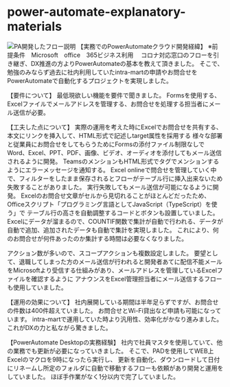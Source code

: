 # power-automate-explanatory-materials
![PA開発したフロー説明](https://github.com/user-attachments/assets/3196a2c1-b942-46ff-98af-a28e443d3adb)
【実務でのPowerAutomateクラウド開発経緯】
※前提条件　Microsoft　office　365ビジネス利用　
コロナ対応窓口のフローを引き継ぎ、DX推進の方よりPowerAutomateの基本を教えて頂きました。
そこで、勉強のみならず過去に社内利用していたintra-martの申請やお問合せをPowerAutomateで自動化するプロジェクトを実現しました。

【要件について】
最低現欲しい機能を要件で聞きました。
Formsを使用する、Excelファイルでメールアドレスを管理する、お問合せを処理する担当者にメール送信が必要。

【工夫した点について】
実際の運用を考えた時にExcelでお問合せを共有する、本文にリンクを挿入して、HTML形式で記述しtarget属性を採用する
様々な部署と従業員にお問合せをしてもらうためにFormsの添付ファイル制限なしで　Word、Excel、PPT、PDF、画像、ビデオ、オーディオを添付してもメール送信されるように開発。
TeamsのメンションもHTML形式で<at>タグでメンションするようにエラーメッセージを通知する。
Excel onlineで問合せを管理していく中で、フィルターをしたまま保存されるとフローがテーブル行に挿入出来ないため失敗することがありました。
実行失敗してもメール送信が可能になるように開発。
Excelのお問合せ文章がセルから見切れることがほとんどだったため、Officeスクリプト「プログラミング言語としてJavaScript（TypeScript）を使う」で
テーブル行の高さを自動調整するコードとボタンも設置していました。
Excelにデータが溜まるので、COUNTIF関数で集計が自動で行われる、データが自動で追加、追加されたデータも自動で集計を実現しました。
これにより、何のお問合せが何件あったのか集計する時間は必要なくなりました。

アクション数が多いので、スコープアクションも複数設定しました。
要望として、退職してしまった方のメール送信が行われると開発者あてに配信不能メールをMicrosoftより受信する仕組みがあり、メールアドレスを管理しているExcelファイルを確認するように
アナウンスをExcel管理担当者にメール送信するフローも使用していました。

【運用の効果について】
社内展開している期間は半年足らずですが、お問合せの件数は400件超えていました。
お問合せとWi-Fi貸出など申請も可能になっています。
intra-martで運用していた時より汎用性、効率化がかなり進みました。
これがDXの力と私ながら驚きました。

【PowerAutomate Desktopの実務経験】
社内で社員マスタを使用していて、他の業務でも更新が必要になっていきました。
そこで、PADを使用してWEB上Excelのマクロを9時になったら実行し、
更新を自動化、ダウンロードして日付にリネームし所定のフォルダに自動で移動するフローも依頼があり開発と運用をしていました。
ほぼ手作業がなく1分以内で完了していました。
